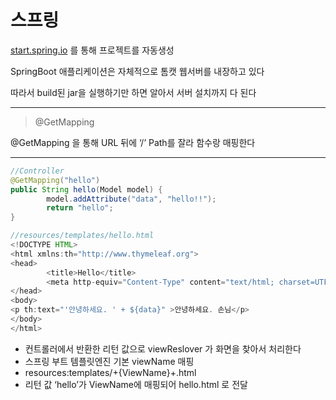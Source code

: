 # 스프링

[start.spring.io](http://start.spring.io) 를 통해 프로젝트를 자동생성

SpringBoot 애플리케이션은 자체적으로 톰캣 웹서버를 내장하고 있다

따라서 build된 jar을 실행하기만 하면 알아서 서버 설치까지 다 된다

---

> @GetMapping

@GetMapping 을 통해 URL 뒤에 ‘/’ Path를 잘라 함수랑 매핑한다

---

```java
//Controller
@GetMapping("hello")
public String hello(Model model) {
		model.addAttribute("data", "hello!!");
		return "hello";
}

//resources/templates/hello.html
<!DOCTYPE HTML>
<html xmlns:th="http://www.thymeleaf.org">
<head>
		<title>Hello</title>
		<meta http-equiv="Content-Type" content="text/html; charset=UTF-8" />
</head>
<body>
<p th:text="'안녕하세요. ' + ${data}" >안녕하세요. 손님</p>
</body>
</html>
```

- 컨트롤러에서 반환한 리턴 값으로 viewReslover 가 화면을 찾아서 처리한다
- 스프링 부트 템플릿엔진 기본 viewName 매핑
- resources:templates/+{ViewName}+.html
- 리턴 값 ‘hello’가 ViewName에 매핑되어 hello.html 로 전달
